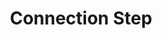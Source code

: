 ---
# -------------------------- #
#        CONTENT TYPE        #
# -------------------------- #

product-type: "connect"
content-type: "api-structure"
key: "connection-step-object"


# -------------------------- #
#        OBJECT INFO         #
# -------------------------- #

title: "Connection Step"
description: "{{ api.data-structures.connection-steps.description | flatify }}"


# -------------------------- #
#      OBJECT ATTRIBUTES     #
# -------------------------- #

object-attributes:
  - name: "type"
    type: "string"
    description: |
      The type of step. Possible values are:

      - `form` - The first step in every source's creation.
      - `oauth` - If required, the OAuth step for the source's creation.
      - `profile` - If required, the profile selection step. For example: Selecting a Facebook Ads profile.
      - `discover_schema` - The step in which Stitch performs a [structure sync]({{ api.terms }}) to detect the tables and attributes available in the source.
      - `field_selection` - The step in which tables and columns are selected for replication.
      - `fully_configured` - Achieved when the source has a successful connection and `field_selection` is complete.

  - name: "properties"
    type: "array"
    description: "An array of [Properties objects]({{ api.data-structures.properties.section }})."


# -------------------------- #
#          EXAMPLES          #
# -------------------------- #

examples:
  - code: |
      {  
         "report_card":{  
            "type":"platform.hubspot",
            "current_step":2,
            "steps":[  
               {  
                  "type":"form",
                  "properties":[]
               },
               {  
                  "type":"oauth",
                  "properties":[]
               },
               {  
                  "type":"discover_schema",
                  "properties":[]
               },
               {  
                  "type":"field_selection",
                  "properties":[]
               },
               {  
                  "type":"fully_configured",
                  "properties":[]
               }
            ]
         }
      }
---